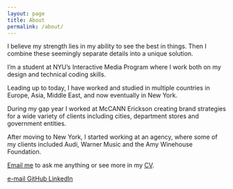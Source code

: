 ```yaml
---
layout: page
title: About
permalink: /about/
---
```


I believe my strength lies in my ability to see the best in things. Then I combine these seemingly separate details into a unique solution.


I’m a student at NYU’s Interactive Media Program where I work both on my design and technical coding skills.


Leading up to today, I have worked and studied in multiple countries in Europe, Asia, Middle East, and now eventually in New York.


During my gap year I worked at McCANN Erickson creating brand strategies for a wide variety of clients including cities, department stores and government entities.


After moving to New York, I started working at an agency, where some of my clients included Audi, Warner Music and the Amy Winehouse Foundation.


[Email me](mailto:aleksandra.medd@gmail.com) to ask me anything or see more in my [CV](/images/aleksandra-medina-2020.pdf).

<footer class="footer">
  <a target="_blank" href="mailto:jackbdu@nyu.edu">e-mail   </a>
  <a target="_blank" href="https://github.com/aleksandramedina">   GitHub   </a>
  <a target="_blank" href="https://www.linkedin.com/in/aleksandra-medina-2a4b37168/">   LinkedIn</a>

